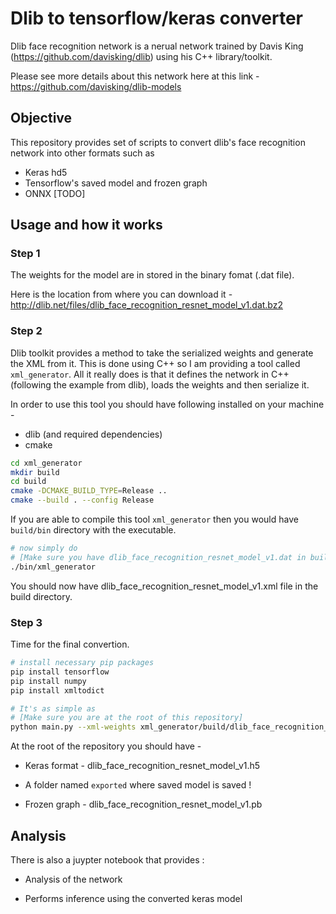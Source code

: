 # Dlib to tensorflow/keras converter

Dlib face recognition network is a nerual network trained by Davis King (https://github.com/davisking/dlib) using his C++ library/toolkit.

Please see more details about this network here at this link - https://github.com/davisking/dlib-models

## Objective

This repository provides set of scripts to convert dlib's face recognition network into other formats such as 

- Keras hd5
- Tensorflow's saved model and frozen graph
- ONNX [TODO]

## Usage and how it works

### Step 1

The weights for the model are in stored in the binary fomat (.dat file).

Here is the location from where you can download it - http://dlib.net/files/dlib_face_recognition_resnet_model_v1.dat.bz2 

### Step 2

Dlib toolkit provides a method to take the serialized weights and generate the XML from it. This is done using C++ so I am providing a
tool called `xml_generator`. All it really does is that it defines the network in C++ (following the example from dlib), loads
the weights and then serialize it.

In order to use this tool you should have following installed on your machine -

- dlib (and required dependencies)
- cmake

```bash
cd xml_generator
mkdir build
cd build
cmake -DCMAKE_BUILD_TYPE=Release ..
cmake --build . --config Release
```

If you are able to compile this tool `xml_generator` then you would have `build/bin` directory with the executable.

```bash
# now simply do
# [Make sure you have dlib_face_recognition_resnet_model_v1.dat in build directory]
./bin/xml_generator
```

You should now have dlib_face_recognition_resnet_model_v1.xml file in the build directory.

### Step 3

Time for the final convertion.

```bash
# install necessary pip packages
pip install tensorflow
pip install numpy
pip install xmltodict
```

```bash
# It's as simple as 
# [Make sure you are at the root of this repository]
python main.py --xml-weights xml_generator/build/dlib_face_recognition_resnet_model_v1.xml
```

At the root of the repository you should have -

- Keras format - dlib_face_recognition_resnet_model_v1.h5

- A folder named `exported` where saved model is saved !

- Frozen graph -  dlib_face_recognition_resnet_model_v1.pb

## Analysis 

There is also a juypter notebook that provides :

- Analysis of the network

- Performs inference using the converted keras model
